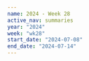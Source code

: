 ```yaml
---
name: 2024 - Week 28
active_nav: summaries
year: "2024"
week: "wk28"
start_date: "2024-07-08"
end_date: "2024-07-14"
---
```

